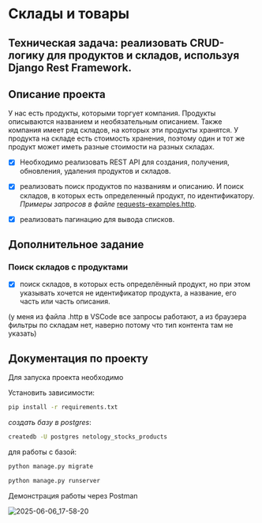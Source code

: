 # Склады и товары

## Техническая задача: реализовать CRUD-логику для продуктов и складов, используя Django Rest Framework.

## Описание проекта 

У нас есть продукты, которыми торгует компания. Продукты описываются названием и необязательным описанием.
Также компания имеет ряд складов, на которых эти продукты хранятся. У продукта на складе есть стоимость хранения, поэтому один 
и тот же продукт может иметь разные стоимости на разных складах.

 - [x] Необходимо реализовать REST API для создания, получения, обновления, удаления продуктов и складов. 

 - [x] реализовать поиск продуктов по названиям и описанию. И поиск складов, в которых есть определенный продукт, по идентификатору. 
_Примеры запросов в файле_ [requests-examples.http](requests-examples.http).

 - [x] реализовать пагинацию для вывода списков.

## Дополнительное задание

### Поиск складов с продуктами

- [x] поиск складов, в которых есть определённый продукт, но при этом указывать хочется не идентификатор продукта, а название, его часть или часть описания.

(у меня из файла .http в VSCode все запросы работают, а из браузера фильтры по складам нет, наверно потому что тип контента там не указать)

## Документация по проекту

Для запуска проекта необходимо

Установить зависимости:

```bash
pip install -r requirements.txt
```

_создать базу в postgres_:
```bash
createdb -U postgres netology_stocks_products
```

для работы с базой:

```bash
python manage.py migrate
```
```bash
python manage.py runserver
```
Демонстрация работы через Postman

![2025-06-06_17-58-20](https://github.com/user-attachments/assets/9b4d926b-6720-43c2-b1ac-927b21c5340b)


